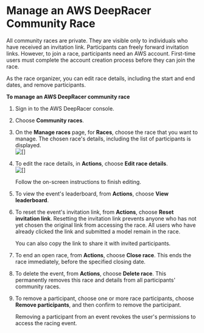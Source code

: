 # Manage an AWS DeepRacer Community Race<a name="deepracer-manage-community-races"></a>

All community races are private\. They are visible only to individuals who have received an invitation link\. Participants can freely forward invitation links\. However, to join a race, participants need an AWS account\. First\-time users must complete the account creation process before they can join the race\. 

As the race organizer, you can edit race details, including the start and end dates, and remove participants\.

**To manage an AWS DeepRacer community race**

1. Sign in to the AWS DeepRacer console\.

1. Choose **Community races**\.

1. On the **Manage races** page, for **Races**, choose the race that you want to manage\. The chosen race's details, including the list of participants is displayed\.  
![\[\]](http://docs.aws.amazon.com/deepracer/latest/developerguide/images/deepracer-community-race-manage.png)

1. To edit the race details, in **Actions**, choose **Edit race details**\.   
![\[\]](http://docs.aws.amazon.com/deepracer/latest/developerguide/images/deepracer-community-race-manage-actions.png)

   Follow the on\-screen instructions to finish editing\.

1. To view the event's leaderboard, from **Actions**, choose **View leaderboard**\.

1. To reset the event's invitation link, from **Actions**, choose **Reset invitation link**\. Resetting the invitation link prevents anyone who has not yet chosen the original link from accessing the race\. All users who have already clicked the link and submitted a model remain in the race\.

   You can also copy the link to share it with invited participants\. 

1. To end an open race, from **Actions**, choose **Close race**\. This ends the race immediately, before the specified closing date\.

1. To delete the event, from **Actions**, choose **Delete race**\. This permanently removes this race and details from all participants' community races\.

1. To remove a participant, choose one or more race participants, choose **Remove participants**, and then confirm to remove the participant\.

   Removing a participant from an event revokes the user's permissions to access the racing event\.